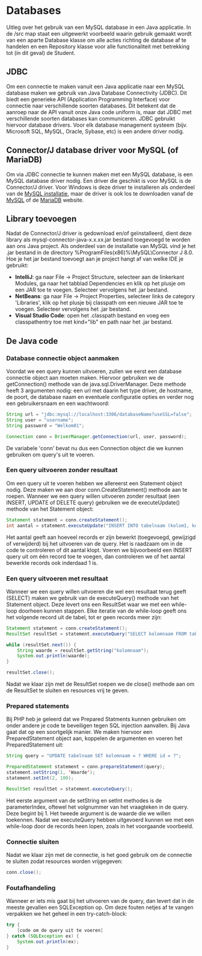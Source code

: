 # Databases
Uitleg over het gebruik van een MySQL database in een Java applicatie.
In de /src map staat een uitgewerkt voorbeeld waarin gebruik gemaakt wordt van een aparte Database klasse om alle acties richting de database af te handelen en een Repository klasse voor alle functionaliteit met betrekking tot (in dit geval) de Student.

## JDBC
Om een connectie te maken vanuit een Java applicatie naar een MySQL database maken we gebruik van Java Database Connectivity (JDBC).
Dit biedt een generieke API (Application Programming Interface) voor connectie naar verschillende soorten databases.
Dit betekent dat de aanroep naar de API vanuit onze Java code uniform is, maar dat JDBC met verschillende soorten databases kan communiceren.
JDBC gebruikt hiervoor database drivers.
Voor elk database management systeem (bijv. Microsoft SQL, MySQL, Oracle, Sybase, etc) is een andere driver nodig.

## Connector/J database driver voor MySQL (of MariaDB)
Om via JDBC connectie te kunnen maken met een MySQL database, is een MySQL database driver nodig.
Een driver die geschikt is voor MySQL is de Connector/J driver.
Voor Windows is deze driver te installeren als onderdeel van de [MySQL installatie](https://dev.mysql.com/downloads/installer/), maar de driver is ook los te downloaden vanaf de [MySQL](https://dev.mysql.com/downloads/connector/j/) of de [MariaDB](https://mariadb.com/downloads/#connectors) website.

## Library toevoegen
Nadat de Connector/J driver is gedownload en/of geïnstalleerd, dient deze library als mysql-connector-java-x.x.xx.jar bestand toegevoegd te worden aan ons Java project. Als onderdeel van de installatie van MySQL vind je het .jar bestand in de directory %ProgramFiles(x86)%\MySQL\Connector J 8.0.
Hoe je het jar bestand toevoegt aan je project hangt af van welke IDE je gebruikt:
- **IntelliJ**: ga naar File -> Project Structure, selecteer aan de linkerkant Modules, ga naar het tabblad Dependencies en klik op het plusje om een JAR toe te voegen. Selecteer vervolgens het .jar bestand.
- **NetBeans**: ga naar File -> Project Properties, selecteer links de category 'Libraries', klik op het plusje bij classpath om een nieuwe JAR toe te voegen. Selecteer vervolgens het .jar bestand.
- **Visual Studio Code**: open het .classpath bestand en voeg een classpathentry toe met kind="lib" en path naar het .jar bestand.

## De Java code

### Database connectie object aanmaken
Voordat we een query kunnen uitvoeren, zullen we eerst een database connectie object aan moeten maken.
Hiervoor gebruiken we de getConnection() methode van de java.sql.DriverManager.
Deze methode heeft 3 argumenten nodig: een url met daarin het type driver, de hostname, de poort, de database naam en eventuele configuratie opties en verder nog een gebruikersnaam en een wachtwoord:
```java
String url = "jdbc:mysql://localhost:3306/databaseName?useSSL=false";
String user = "username";
String password = "Welkom01";

Connection conn = DriverManager.getConnection(url, user, password);
```
De variabele 'conn' bevat nu dus een Connection object die we kunnen gebruiken om query's uit te voeren.

### Een query uitvoeren zonder resultaat
Om een query uit te voeren hebben we allereerst een Statement object nodig. Deze maken we aan door conn.CreateStatement() methode aan te roepen. Wanneer we een query willen uitvoeren zonder resultaat (een INSERT, UPDATE of DELETE query) gebruiken we de executeUpdate() methode van het Statement object:
```java
Statement statement = conn.createStatement();
int aantal = statement.executeUpdate("INSERT INTO tabelnaam (kolom1, kolom2) VALUES ('waarde1', 'waarde2')");
```
Het aantal geeft aan hoeveel records er zijn bewerkt (toegevoegd, gewijzigd of verwijderd) bij het uitvoeren van de query.
Het is raadzaam om in de code te controleren of dit aantal klopt.
Voeren we bijvoorbeeld een INSERT query uit om één record toe te voegen, dan controleren we of het aantal bewerkte records ook inderdaad 1 is.

### Een query uitvoeren met resultaat
Wanneer we een query willen uitvoeren die wel een resultaat terug geeft (SELECT) maken we gebruik van de executeQuery() methode van het Statement object. Deze levert ons een ResultSet waar we met een while-loop doorheen kunnen stappen. Elke iteratie van de while-loop geeft ons het volgende record uit de tabel, tot er geen records meer zijn:
```java
Statement statement = conn.createStatement();
ResultSet resultSet = statement.executeQuery("SELECT kolomnaam FROM tabelnaam");

while (resultSet.next()) {
    String waarde = resultSet.getString("kolomnaam");
    System.out.println(waarde);
}

resultSet.close();
```
Nadat we klaar zijn met de ResultSet roepen we de close() methode aan om de ResultSet te sluiten en resources vrij te geven.

### Prepared statements
Bij PHP heb je geleerd dat we Prepared Statments kunnen gebruiken om onder andere je code te beveiligen tegen SQL injection aanvallen. Bij Java gaat dat op een soortgelijk manier. We maken hiervoor een PreparedStatement object aan, koppelen de argumenten en voeren het PreparedStatement uit:
```java
String query = "UPDATE tabelnaam SET kolomnaam = ? WHERE id = ?";

PreparedStatement statement = conn.prepareStatement(query);
statement.setString(1, 'Waarde');
statement.setInt(2, 100);

ResultSet resultSet = statement.executeQuery();
```
Het eerste argument van de setString en setInt methodes is de parameterIndex, oftewel het volgnummer van het vraagteken in de query. Deze begint bij 1. Het tweede argument is de waarde die we willen toekennen. Nadat we executeQuery hebben uitgevoerd kunnen we met een while-loop door de records heen lopen, zoals in het voorgaande voorbeeld.

### Connectie sluiten
Nadat we klaar zijn met de connectie, is het goed gebruik om de connectie te sluiten zodat resources worden vrijgegeven:
```java
conn.close();
```

### Foutafhandeling
Wanneer er iets mis gaat bij het uitvoeren van de query, dan levert dat in de meeste gevallen een SQLException op. Om deze fouten netjes af te vangen verpakken we het geheel in een try-catch-block:
```java
try {
    [code om de query uit te voeren]
} catch (SQLException ex) {
    System.out.println(ex);
}
```
